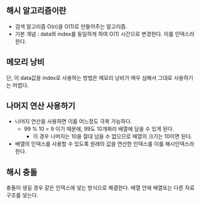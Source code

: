 ## 해시 알고리즘이란

- 검색 알고리즘 O(n)을 O(1)로 만들어주는 알고리즘.
- 기본 개념 : data와 index를 동일하게 하여 O(1) 시간으로 변경한다. 이를 인덱스라 한다.

## 메모리 낭비

단, 이 data값을 index로 사용하는 방법은 메모리 낭비가 매우 심해서 그대로 사용하기는 어렵다.

## 나머지 연산 사용하기

- 나머지 연산을 사용하면 이를 어느정도 극복 가능하다.
    - 99 % 10 = 9 이기 때문에, 99도 10개짜리 배열에 담을 수 있게 된다.
        - 이 경우 나머지는 10을 절대 넘을 수 없으므로 배열의 크기는 10이면 된다.
- 배열의 인덱스를 사용할 수 있도록 원래의 값을 연산한 인덱스를 이를 해시인덱스라 한다.

## 해시 충돌

충돌이 생길 경우 같은 인덱스에 넣는 방식으로 해결한다. 배열 안에 배열또는 다른 자료구조를 넣는다.

